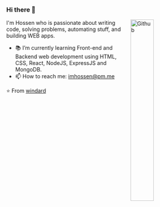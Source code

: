 ### Hi there 👋

<img width="35%" align="right" alt="Github" src="https://user-images.githubusercontent.com/48678280/88862734-4903af80-d201-11ea-968b-9c939d88a37c.gif" />

I'm Hossen who is passionate about writing code, solving problems, automating stuff, and building WEB apps.

- 📚 I’m currently learning Front-end and Backend web development using HTML, CSS, React, NodeJS, ExpressJS and MongoDB.
- 📫 How to reach me: imhossen@pm.me

⭐️ From [windard](https://github.com/windard)

